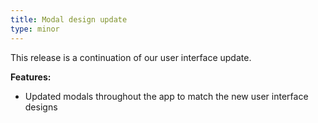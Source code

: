 ```yaml
---
title: Modal design update
type: minor
---
```

This release is a continuation of our user interface update.

**Features:**

* Updated modals throughout the app to match the new user interface designs
